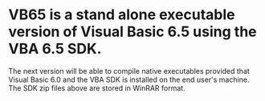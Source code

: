 # VB65 is a stand alone executable version of Visual Basic 6.5 using the VBA 6.5 SDK.
The next version will be able to compile native executables provided that Visual Basic 6.0 and the VBA SDK is installed on the end user's machine.  The SDK zip files above are stored in WinRAR format.
